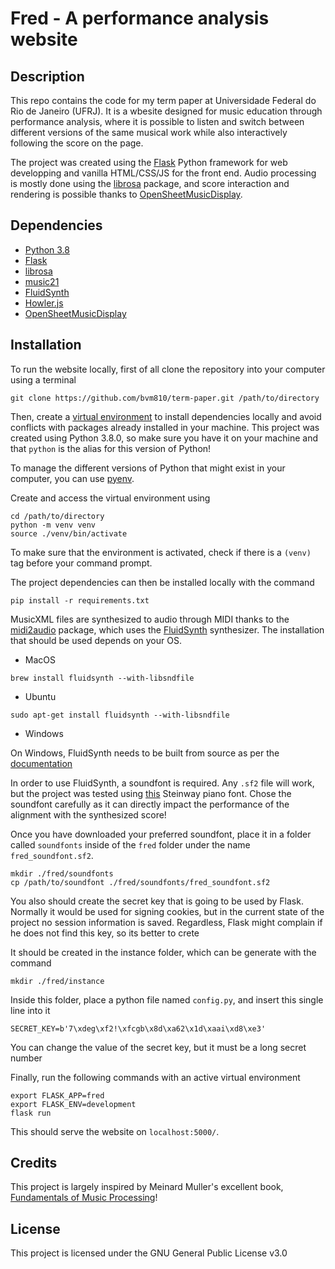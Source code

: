 # Fred - A performance analysis website

## Description

This repo contains the code for my term paper at Universidade Federal do Rio de Janeiro (UFRJ). It is a wbesite designed for music education through performance analysis, where it is possible to listen and switch between different versions of the same musical work while also interactively following the score on the page.

The project was created using the [Flask](https://flask.palletsprojects.com/en/2.0.x/) Python framework for web developping and vanilla HTML/CSS/JS for the front end. Audio processing is mostly done using the [librosa](https://librosa.org) package, and score interaction and rendering is possible thanks to [OpenSheetMusicDisplay](https://opensheetmusicdisplay.github.io).

## Dependencies

- [Python 3.8](https://www.python.org/downloads/)
- [Flask](https://flask.palletsprojects.com/en/2.0.x/)
- [librosa](https://librosa.org)
- [music21](http://web.mit.edu/music21/)
- [FluidSynth](https://www.fluidsynth.org)
- [Howler.js](https://howlerjs.com)
- [OpenSheetMusicDisplay](https://opensheetmusicdisplay.github.io)

## Installation

To run the website locally, first of all clone the repository into your computer using a terminal
```
git clone https://github.com/bvm810/term-paper.git /path/to/directory
```

Then, create a [virtual environment](https://docs.python.org/3/library/venv.html) to install dependencies locally and avoid conflicts with packages already installed in your machine. This project was created using Python 3.8.0, so make sure you have it on your machine and that `python` is the alias for this version of Python!

To manage the different versions of Python that might exist in your computer, you can use [pyenv](https://github.com/pyenv/pyenv).

Create and access the virtual environment using
```
cd /path/to/directory
python -m venv venv
source ./venv/bin/activate
```

To make sure that the environment is activated, check if there is a `(venv)` tag before your command prompt.

The project dependencies can then be installed locally with the command
```
pip install -r requirements.txt
```

MusicXML files are synthesized to audio through MIDI thanks to the [midi2audio](https://pypi.org/project/midi2audio/) package, which uses the [FluidSynth](https://www.fluidsynth.org) synthesizer. The installation that should be used depends on your OS.

- MacOS
```
brew install fluidsynth --with-libsndfile
```

- Ubuntu
```
sudo apt-get install fluidsynth --with-libsndfile
```

- Windows

On Windows, FluidSynth needs to be built from source as per the [documentation](https://github.com/FluidSynth/fluidsynth/wiki/BuildingWithCMake#common-tips-for-compiling-from-source)

In order to use FluidSynth, a soundfont is required. Any `.sf2` file will work, but the project was tested using [this](https://drive.google.com/file/d/1e5nPbx7_yPY6mNr3H1pInUgTKmGM6cHo/view) Steinway piano font. Chose the soundfont carefully as it can directly impact the performance of the alignment with the synthesized score!

Once you have downloaded your preferred soundfont, place it in a folder called `soundfonts` inside of the `fred` folder under the name `fred_soundfont.sf2`.
```
mkdir ./fred/soundfonts
cp /path/to/soundfont ./fred/soundfonts/fred_soundfont.sf2
```

You also should create the secret key that is going to be used by Flask. Normally it would be used for signing cookies, but in the current state of the project no session information is saved. Regardless, Flask might complain if he does not find this key, so its better to crete 

It should be created in the instance folder, which can be generate with the command
```
mkdir ./fred/instance
```

Inside this folder, place a python file named `config.py`, and insert this single line into it

```
SECRET_KEY=b'7\xdeg\xf2!\xfcgb\x8d\xa62\x1d\xaai\xd8\xe3'
```

You can change the value of the secret key, but it must be a long secret number

Finally, run the following commands with an active virtual environment
```
export FLASK_APP=fred
export FLASK_ENV=development
flask run
```

This should serve the website on `localhost:5000/`. 

## Credits

This project is largely inspired by Meinard Muller's excellent book, [Fundamentals of Music Processing](https://www.amazon.com/Fundamentals-Music-Processing-Algorithms-Applications/dp/3319219448)!

## License

This project is licensed under the GNU General Public License v3.0

